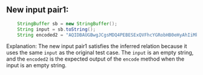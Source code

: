 ## New input pair1:
```java
    StringBuffer sb = new StringBuffer();
    String input = sb.toString();
    String encoded2 = "AQIDBAUGBwgJCgsMDQ4PEBESExQVFhcYGRobHB0eHyAhIiMkJSYnKCkqKywtLi8wMTIzNDU2Nzg5Ojs8PT4_QEFCQ0RFRkdISUpLTE1OT1BRUlNUVVZXWFlaW1xdXl9gYWJj";
```
Explanation: The new input pair1 satisfies the inferred relation because it uses the same `input` as the original test case. The `input` is an empty string, and the `encoded2` is the expected output of the `encode` method when the input is an empty string.
